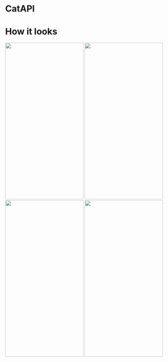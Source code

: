 #  CatAPI


# How it looks

<img src="https://user-images.githubusercontent.com/73592197/195173508-06d8443b-293c-4197-8dc6-9028bdc3c87d.png" width="250" height="500" />
 <img src="https://user-images.githubusercontent.com/73592197/195173530-049a8689-5e25-4062-a43f-32b4bd39c3b7.png" width="250" height="500" />
  <img src="https://user-images.githubusercontent.com/73592197/195173520-1e8581a0-27e8-47df-94f0-18928a4671f9.png) a3.png" width="250" height="500" />
 <img src="https://user-images.githubusercontent.com/73592197/195173511-5e1d84f3-70e8-4ec6-b158-1c384e3eea3.png" width="250" height="500" />

